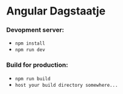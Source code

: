 # Angular Dagstaatje

### Devopment server:

- ```npm install```
- ```npm run dev```

### Build for production:

- ```npm run build```
- ```host your build directory somewhere...```
